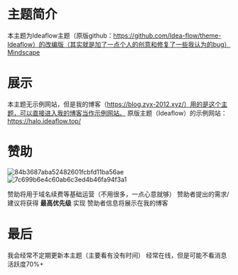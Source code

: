 # 主题简介

本主题为Ideaflow主题（原版github：https://github.com/Idea-flow/theme-Ideaflow）的改编版（其实就是加了一点个人的创意和修复了一些我认为的bug）Mindscape

# 展示

本主题无示例网站，但是我的博客（https://blog.zyx-2012.xyz/）用的是这个主题，可以直接进入我的博客当作示例网站。
原版主题（Ideaflow）的示例网站：https://halo.ideaflow.top/

# 赞助

![84b3687aba52482601fcbfd11ba56ae](https://github.com/user-attachments/assets/d5bb4c6e-00d7-4b61-a915-31280d8db37d)
![7c699b6e4c60ab6c3ed4b46fa94f3a1](https://github.com/user-attachments/assets/9a474fe3-c5d5-4e20-ad91-43eaacb10ce8)

赞助将用于域名续费等基础运营（不用很多，一点心意就够）
赞助者提出的需求/建议将获得 **最高优先级** 实现
赞助者信息将展示在我的博客

# 最后

我会经常不定期更新本主题（主要看有没有时间）
经常在线，但是可能不看消息
活跃度70%+
